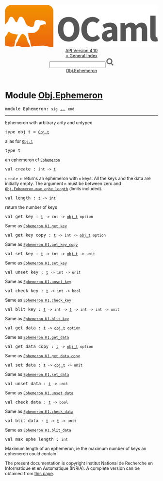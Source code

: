 <!-- ((! set title API !)) ((! set documentation !)) ((! set api !)) ((! set nobreadcrumb !)) -->
<div class="api"><header><nav class="toc brand"><a class="brand" href="https://ocaml.org/"><img src="colour-logo-gray.svg" class="svg" alt="OCaml"></a></nav><nav class="toc"><div class="toc_version"><a href="/docs" id="version-select">API Version 4.10</a></div><a href="index.html">&lt; General Index</a><div class="api_search"><input type="text" name="apisearch" id="api_search" oninput="mySearch(false);" onkeypress="this.oninput();" onclick="this.oninput();" onpaste="this.oninput();">
<img src="search_icon.svg" alt="Search" class="svg" onclick="mySearch(false)"></div>
<div id="search_results"></div><div class="toc_title"><a href="#top">Obj.Ephemeron</a></div><ul></ul></nav></header>

<h1>Module <a href="type_Obj.Ephemeron.html">Obj.Ephemeron</a></h1>

<pre><span id="MODULEEphemeron"><span class="keyword">module</span> Ephemeron</span>: <code class="code"><span class="keyword">sig</span></code> <a href="Obj.Ephemeron.html">..</a> <code class="code"><span class="keyword">end</span></code></pre><hr width="100%">
<p>Ephemeron with arbitrary arity and untyped</p>

<pre><span id="TYPEobj_t"><span class="keyword">type</span> <code class="type"></code>obj_t</span> = <code class="type"><a href="Obj.html#TYPEt">Obj.t</a></code> </pre>
<div class="info ">
<div class="info-desc">
<p>alias for <a href="Obj.html#TYPEt"><code class="code"><span class="constructor">Obj</span>.t</code></a></p>
</div>
</div>


<pre><span id="TYPEt"><span class="keyword">type</span> <code class="type"></code>t</span> </pre>
<div class="info ">
<div class="info-desc">
<p>an ephemeron cf <a href="Ephemeron.html"><code class="code"><span class="constructor">Ephemeron</span></code></a></p>
</div>
</div>


<pre><span id="VALcreate"><span class="keyword">val</span> create</span> : <code class="type">int -&gt; <a href="Obj.Ephemeron.html#TYPEt">t</a></code></pre><div class="info ">
<div class="info-desc">
<p><code class="code">create&nbsp;n</code> returns an ephemeron with <code class="code">n</code> keys.
      All the keys and the data are initially empty.
      The argument <code class="code">n</code> must be between zero
      and <a href="Obj.Ephemeron.html#VALmax_ephe_length"><code class="code"><span class="constructor">Obj</span>.<span class="constructor">Ephemeron</span>.max_ephe_length</code></a> (limits included).</p>
</div>
</div>

<pre><span id="VALlength"><span class="keyword">val</span> length</span> : <code class="type"><a href="Obj.Ephemeron.html#TYPEt">t</a> -&gt; int</code></pre><div class="info ">
<div class="info-desc">
<p>return the number of keys</p>
</div>
</div>

<pre><span id="VALget_key"><span class="keyword">val</span> get_key</span> : <code class="type"><a href="Obj.Ephemeron.html#TYPEt">t</a> -&gt; int -&gt; <a href="Obj.Ephemeron.html#TYPEobj_t">obj_t</a> option</code></pre><div class="info ">
<div class="info-desc">
<p>Same as <a href="Ephemeron.K1.html#VALget_key"><code class="code"><span class="constructor">Ephemeron</span>.<span class="constructor">K1</span>.get_key</code></a></p>
</div>
</div>

<pre><span id="VALget_key_copy"><span class="keyword">val</span> get_key_copy</span> : <code class="type"><a href="Obj.Ephemeron.html#TYPEt">t</a> -&gt; int -&gt; <a href="Obj.Ephemeron.html#TYPEobj_t">obj_t</a> option</code></pre><div class="info ">
<div class="info-desc">
<p>Same as <a href="Ephemeron.K1.html#VALget_key_copy"><code class="code"><span class="constructor">Ephemeron</span>.<span class="constructor">K1</span>.get_key_copy</code></a></p>
</div>
</div>

<pre><span id="VALset_key"><span class="keyword">val</span> set_key</span> : <code class="type"><a href="Obj.Ephemeron.html#TYPEt">t</a> -&gt; int -&gt; <a href="Obj.Ephemeron.html#TYPEobj_t">obj_t</a> -&gt; unit</code></pre><div class="info ">
<div class="info-desc">
<p>Same as <a href="Ephemeron.K1.html#VALset_key"><code class="code"><span class="constructor">Ephemeron</span>.<span class="constructor">K1</span>.set_key</code></a></p>
</div>
</div>

<pre><span id="VALunset_key"><span class="keyword">val</span> unset_key</span> : <code class="type"><a href="Obj.Ephemeron.html#TYPEt">t</a> -&gt; int -&gt; unit</code></pre><div class="info ">
<div class="info-desc">
<p>Same as <a href="Ephemeron.K1.html#VALunset_key"><code class="code"><span class="constructor">Ephemeron</span>.<span class="constructor">K1</span>.unset_key</code></a></p>
</div>
</div>

<pre><span id="VALcheck_key"><span class="keyword">val</span> check_key</span> : <code class="type"><a href="Obj.Ephemeron.html#TYPEt">t</a> -&gt; int -&gt; bool</code></pre><div class="info ">
<div class="info-desc">
<p>Same as <a href="Ephemeron.K1.html#VALcheck_key"><code class="code"><span class="constructor">Ephemeron</span>.<span class="constructor">K1</span>.check_key</code></a></p>
</div>
</div>

<pre><span id="VALblit_key"><span class="keyword">val</span> blit_key</span> : <code class="type"><a href="Obj.Ephemeron.html#TYPEt">t</a> -&gt; int -&gt; <a href="Obj.Ephemeron.html#TYPEt">t</a> -&gt; int -&gt; int -&gt; unit</code></pre><div class="info ">
<div class="info-desc">
<p>Same as <a href="Ephemeron.K1.html#VALblit_key"><code class="code"><span class="constructor">Ephemeron</span>.<span class="constructor">K1</span>.blit_key</code></a></p>
</div>
</div>

<pre><span id="VALget_data"><span class="keyword">val</span> get_data</span> : <code class="type"><a href="Obj.Ephemeron.html#TYPEt">t</a> -&gt; <a href="Obj.Ephemeron.html#TYPEobj_t">obj_t</a> option</code></pre><div class="info ">
<div class="info-desc">
<p>Same as <a href="Ephemeron.K1.html#VALget_data"><code class="code"><span class="constructor">Ephemeron</span>.<span class="constructor">K1</span>.get_data</code></a></p>
</div>
</div>

<pre><span id="VALget_data_copy"><span class="keyword">val</span> get_data_copy</span> : <code class="type"><a href="Obj.Ephemeron.html#TYPEt">t</a> -&gt; <a href="Obj.Ephemeron.html#TYPEobj_t">obj_t</a> option</code></pre><div class="info ">
<div class="info-desc">
<p>Same as <a href="Ephemeron.K1.html#VALget_data_copy"><code class="code"><span class="constructor">Ephemeron</span>.<span class="constructor">K1</span>.get_data_copy</code></a></p>
</div>
</div>

<pre><span id="VALset_data"><span class="keyword">val</span> set_data</span> : <code class="type"><a href="Obj.Ephemeron.html#TYPEt">t</a> -&gt; <a href="Obj.Ephemeron.html#TYPEobj_t">obj_t</a> -&gt; unit</code></pre><div class="info ">
<div class="info-desc">
<p>Same as <a href="Ephemeron.K1.html#VALset_data"><code class="code"><span class="constructor">Ephemeron</span>.<span class="constructor">K1</span>.set_data</code></a></p>
</div>
</div>

<pre><span id="VALunset_data"><span class="keyword">val</span> unset_data</span> : <code class="type"><a href="Obj.Ephemeron.html#TYPEt">t</a> -&gt; unit</code></pre><div class="info ">
<div class="info-desc">
<p>Same as <a href="Ephemeron.K1.html#VALunset_data"><code class="code"><span class="constructor">Ephemeron</span>.<span class="constructor">K1</span>.unset_data</code></a></p>
</div>
</div>

<pre><span id="VALcheck_data"><span class="keyword">val</span> check_data</span> : <code class="type"><a href="Obj.Ephemeron.html#TYPEt">t</a> -&gt; bool</code></pre><div class="info ">
<div class="info-desc">
<p>Same as <a href="Ephemeron.K1.html#VALcheck_data"><code class="code"><span class="constructor">Ephemeron</span>.<span class="constructor">K1</span>.check_data</code></a></p>
</div>
</div>

<pre><span id="VALblit_data"><span class="keyword">val</span> blit_data</span> : <code class="type"><a href="Obj.Ephemeron.html#TYPEt">t</a> -&gt; <a href="Obj.Ephemeron.html#TYPEt">t</a> -&gt; unit</code></pre><div class="info ">
<div class="info-desc">
<p>Same as <a href="Ephemeron.K1.html#VALblit_data"><code class="code"><span class="constructor">Ephemeron</span>.<span class="constructor">K1</span>.blit_data</code></a></p>
</div>
</div>

<pre><span id="VALmax_ephe_length"><span class="keyword">val</span> max_ephe_length</span> : <code class="type">int</code></pre><div class="info ">
<div class="info-desc">
<p>Maximum length of an ephemeron, ie the maximum number of keys an
      ephemeron could contain</p>
</div>
</div>

<div class="copyright">The present documentation is copyright Institut National de Recherche en Informatique et en Automatique (INRIA). A complete version can be obtained from <a href="http://caml.inria.fr/pub/docs/manual-ocaml/">this page</a>.</div></div>